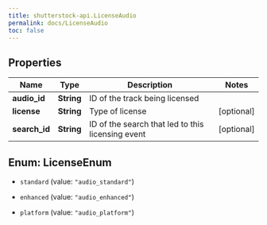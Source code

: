 ```yaml
---
title: shutterstock-api.LicenseAudio
permalink: docs/LicenseAudio
toc: false
---
```


## Properties

Name | Type | Description | Notes
------------ | ------------- | ------------- | -------------
**audio_id** | **String** | ID of the track being licensed | 
**license** | **String** | Type of license | [optional] 
**search_id** | **String** | ID of the search that led to this licensing event | [optional] 


<a name="LicenseEnum"></a>
## Enum: LicenseEnum


* `standard` (value: `"audio_standard"`)

* `enhanced` (value: `"audio_enhanced"`)

* `platform` (value: `"audio_platform"`)




